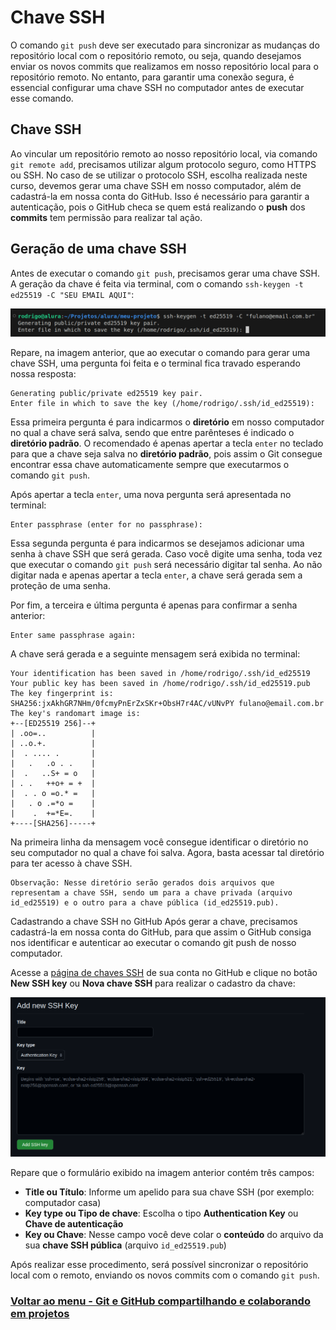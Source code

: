 # Chave SSH

O comando `git push` deve ser executado para sincronizar as mudanças do repositório local com o repositório remoto, ou seja, quando desejamos enviar os novos commits que realizamos em nosso repositório local para o repositório remoto. No entanto, para garantir uma conexão segura, é essencial configurar uma chave SSH no computador antes de executar esse comando.

## Chave SSH

Ao vincular um repositório remoto ao nosso repositório local, via comando `git remote add`, precisamos utilizar algum protocolo seguro, como HTTPS ou SSH. No caso de se utilizar o protocolo SSH, escolha realizada neste curso, devemos gerar uma chave SSH em nosso computador, além de cadastrá-la em nossa conta do GitHub. Isso é necessário para garantir a autenticação, pois o GitHub checa se quem está realizando o **push** dos **commits** tem permissão para realizar tal ação.

## Geração de uma chave SSH

Antes de executar o comando `git push`, precisamos gerar uma chave SSH. A geração da chave é feita via terminal, com o comando `ssh-keygen -t ed25519 -C "SEU EMAIL AQUI"`:

<img src="../../img/chave-ssh.webp">

Repare, na imagem anterior, que ao executar o comando para gerar uma chave SSH, uma pergunta foi feita e o terminal fica travado esperando nossa resposta:

```
Generating public/private ed25519 key pair.
Enter file in which to save the key (/home/rodrigo/.ssh/id_ed25519):
```

Essa primeira pergunta é para indicarmos o **diretório** em nosso computador no qual a chave será salva, sendo que entre parênteses é indicado o **diretório padrão**. O recomendado é apenas apertar a tecla `enter` no teclado para que a chave seja salva no **diretório padrão**, pois assim o Git consegue encontrar essa chave automaticamente sempre que executarmos o comando `git push`.

Após apertar a tecla `enter`, uma nova pergunta será apresentada no terminal:

```
Enter passphrase (enter for no passphrase):
```

Essa segunda pergunta é para indicarmos se desejamos adicionar uma senha à chave SSH que será gerada. Caso você digite uma senha, toda vez que executar o comando `git push` será necessário digitar tal senha. Ao não digitar nada e apenas apertar a tecla `enter`, a chave será gerada sem a proteção de uma senha.

Por fim, a terceira e última pergunta é apenas para confirmar a senha anterior:

```
Enter same passphrase again:
```

A chave será gerada e a seguinte mensagem será exibida no terminal:

```
Your identification has been saved in /home/rodrigo/.ssh/id_ed25519
Your public key has been saved in /home/rodrigo/.ssh/id_ed25519.pub
The key fingerprint is:
SHA256:jxAkhGR7NHm/0fcmyPnErZxSKr+ObsH7r4AC/vUNvPY fulano@email.com.br
The key's randomart image is:
+--[ED25519 256]--+
| .oo=..          |
| ..o.+.          |
|  . .... .       |
|   .   .o . .    |
|  .   ..S+ = o   |
| . .   ++o+ = +  |
|  . . o =o.* =   |
|   . o .=*o =    |
|    .  +=*E=.    |
+----[SHA256]-----+
```
Na primeira linha da mensagem você consegue identificar o diretório no seu computador no qual a chave foi salva. Agora, basta acessar tal diretório para ter acesso à chave SSH.

```
Observação: Nesse diretório serão gerados dois arquivos que representam a chave SSH, sendo um para a chave privada (arquivo id_ed25519) e o outro para a chave pública (id_ed25519.pub).
```

Cadastrando a chave SSH no GitHub
Após gerar a chave, precisamos cadastrá-la em nossa conta do GitHub, para que assim o GitHub consiga nos identificar e autenticar ao executar o comando git push de nosso computador.

Acesse a [página de chaves SSH](https://github.com/settings/keys) de sua conta no GitHub e clique no botão **New SSH key** ou **Nova chave SSH** para realizar o cadastro da chave:

<img src="../../img/chave-ssh-02.webp">

Repare que o formulário exibido na imagem anterior contém três campos:

- **Title ou Título**: Informe um apelido para sua chave SSH (por exemplo: computador casa)
- **Key type ou Tipo de chave**: Escolha o tipo **Authentication Key** ou **Chave de autenticação**
- **Key ou Chave**: Nesse campo você deve colar o **conteúdo** do arquivo da sua **chave SSH pública** (arquivo `id_ed25519.pub`)

Após realizar esse procedimento, será possível sincronizar o repositório local com o remoto, enviando os novos commits com o comando `git push`.

### [Voltar ao menu - Git e GitHub compartilhando e colaborando em projetos](../menu.md)